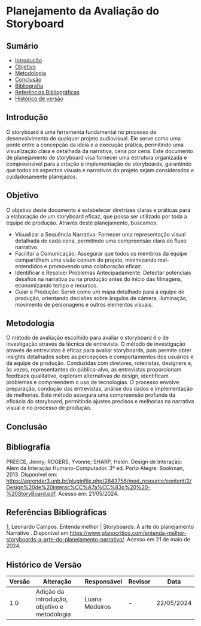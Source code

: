 # Planejamento da Avaliação do Storyboard


## Sumário

* [Introdução](#Introdução)
* [Objetivo](#Objetivo)
* [Metodologia](#Metodologia)
* [Conclusão](#Conclusão)
* [Bibliografia](#Bibliografia)
* [Referências Bibliográficas](#Referências-Bibliográficas)
* [Histórico de versão](#Histórico-de-versão)

## Introdução
O storyboard é uma ferramenta fundamental no processo de desenvolvimento de qualquer projeto audiovisual. Ele serve como uma ponte entre a concepção da ideia e a execução prática, permitindo uma visualização clara e detalhada da narrativa, cena por cena. Este documento de planejamento de storyboard visa fornecer uma estrutura organizada e compreensível para a criação e implementação de storyboards, garantindo que todos os aspectos visuais e narrativos do projeto sejam considerados e cuidadosamente planejados.

## Objetivo
O objetivo deste documento é estabelecer diretrizes claras e práticas para a elaboração de um storyboard eficaz, que possa ser utilizado por toda a equipe de produção. Através deste planejamento, buscamos:
- Visualizar a Sequência Narrativa: Fornecer uma representação visual detalhada de cada cena, permitindo uma compreensão clara do fluxo narrativo.
- Facilitar a Comunicação: Assegurar que todos os membros da equipe compartilhem uma visão comum do projeto, minimizando mal-entendidos e promovendo uma colaboração eficaz.
- Identificar e Resolver Problemas Antecipadamente: Detectar potenciais desafios na narrativa ou na produção antes do início das filmagens, economizando tempo e recursos.
- Guiar a Produção: Servir como um mapa detalhado para a equipe de produção, orientando decisões sobre ângulos de câmera, iluminação, movimento de personagens e outros elementos visuais.

## Metodologia
O método de avaliação escolhido para avaliar o storyboard é o de investigação através da técnica de entrevista. O método de investigação através de entrevistas é eficaz para avaliar storyboards, pois permite obter insights detalhados sobre as percepções e comportamentos dos usuários e da equipe de produção. Conduzidas com diretores, roteiristas, designers e, às vezes, representantes do público-alvo, as entrevistas proporcionam feedback qualitativo, exploram alternativas de design, identificam problemas e compreendem o uso de tecnologias. O processo envolve preparação, condução das entrevistas, análise dos dados e implementação de melhorias. Este método assegura uma compreensão profunda da eficácia do storyboard, permitindo ajustes precisos e melhorias na narrativa visual e no processo de produção.

## Conclusão

## Bibliografia
PREECE, Jenny; ROGERS, Yvonne; SHARP, Helen. Design de Interação: Além da Interação Humano-Computador. 3ª ed. Porto Alegre: Bookman, 2013. Disponível em: https://aprender3.unb.br/pluginfile.php/2843756/mod_resource/content/2/Design%20de%20interac%CC%A7a%CC%83o%20%20-%20StoryBoard.pdf. Acesso em: 21/05/2024.

## Referências Bibliográficas
<a id="REF1" href="#anchor_1">1.</a> Leonardo Campos. Entenda melhor | Storyboards: A arte do planejamento Narrativo . Disponível em https://www.planocritico.com/entenda-melhor-storyboards-a-arte-do-planejamento-narrativo/. Acesso em 21 de maio de 2024.

## Histórico de Versão

| Versão | Alteração                         | Responsável     | Revisor               | Data       |
| ------ | --------------------------------- | --------------- | --------------------- | ---------- |
| 1.0    | Adição da introdução, objetivo e metodologia | Luana Medeiros | -           | 22/05/2024 |


